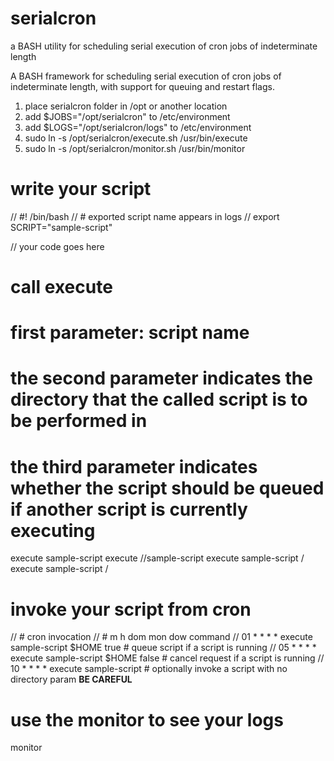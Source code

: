 # serialcron
a BASH utility for scheduling serial execution of cron jobs of indeterminate length

A BASH framework for scheduling serial execution of cron jobs of indeterminate length, with support for queuing and restart flags.

1. place serialcron folder in /opt or another location
2. add $JOBS="/opt/serialcron" to /etc/environment
3. add $LOGS="/opt/serialcron/logs" to /etc/environment
4. sudo ln -s /opt/serialcron/execute.sh /usr/bin/execute
5. sudo ln -s /opt/serialcron/monitor.sh /usr/bin/monitor

# write your script

// #! /bin/bash
// # exported script name appears in logs
// export SCRIPT="sample-script"

// your code goes here

# call execute
#
# first parameter: script name
# the second parameter indicates the directory that the called script is to be performed in
# the third parameter indicates whether the script should be queued if another script is currently executing 

execute sample-script
execute /<path-to>/sample-script
execute sample-script /<execution-location>
execute sample-script /<execution-location> <queue-if-blocked>

# invoke your script from cron

// # cron invocation
// # m h  dom mon dow   command
// 01 * * * * execute sample-script $HOME true  # queue script if a script is running
// 05 * * * * execute sample-script $HOME false # cancel request if a script is running
// 10 * * * * execute sample-script # optionally invoke a script with no directory param **BE CAREFUL**

# use the monitor to see your logs

monitor

